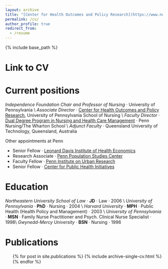 ```yaml
---
layout: archive
title: "[Center for Health Outcomes and Policy Research](https://www.nursing.upenn.edu/chopr/)"
permalink: /cv/
author_profile: true
redirect_from:
  - /resume
---
```


{% include base_path %}

Link to CV
======

Current positions
======
*Independence Foundation Chair and Professor of Nursing* · University of Pennsylvania \\
*Associate Director* · [Center for Health Outcomes and Policy Research](https://www.nursing.upenn.edu/chopr/), University of Pennsylvania School of Nursing \\
*Faculty Director* · [Dual Degree Program in Nursing and Health Care Management](https://www.nursing.upenn.edu/nhcm/) · Penn Nursing/The Wharton School \\
*Adjunct Faculty* · Queensland University of Technology, Queensland, Australia

Other appointments at Penn
+ Senior Fellow · [Leonard Davis Institute of Health Economics](https://ldi.upenn.edu/expert/matthew-d-mchugh-phd-jd-mph) 
+ Research Associate · [Penn Population Studies Center](https://www.pop.upenn.edu/bio/matthew-d-mchugh) 
+ Faculty Fellow · [Penn Institute on Urban Research](https://penniur.upenn.edu/people) 
+ Senior Fellow · [Center for Public Health Initiatives](http://www.cphi.upenn.edu/)

Education
======
*Northeastern University School of Law* · **JD** · Law · 2006 \\
*University of Pennsylvania* · **PhD** · Nursing · 2004 \\
*Harvard University* · **MPH** · Public Health (Health Policy and Management) · 2003 \\
*University of Pennsylvania* · **MSN** · Family Nurse Practitioner and Psych. Clinical Nurse Specialist · 1998\\
*Gwynedd-Mercy University* · **BSN** · Nursing · 1996 

Publications
======
  <ul>{% for post in site.publications %}
    {% include archive-single-cv.html %}
  {% endfor %}</ul>
  
